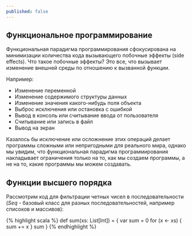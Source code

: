 ```yaml
---
published: false
---
```


## Функциональное программирование


Функциональная парадигма программирования сфокусирована на минимизации количества кода вызывающего побочные эффекты (side effects).
Что такое побочные эффекты? Это все, что вызывает изменение внешней среды по отношению к вызванной функции.

Например:

- Изменение переменной
- Изменение содержимого структуры данных
- Изменение значения какого-нибудь поля объекта
- Выброс исключения или остановка с ошибкой
- Вывод в консоль или считывание ввода от пользователя
- Считывание или запись в файл
- Вывод на экран

Казалось бы исключение или осложнение этих операций делает программы сложными или непригодными для реального мира, однако мы увидим, что функциональная парадигма программирования накладывает ограничения только на то, как мы создаем программы, а не на то, какие программы мы можем создавать.

## Функции высшего порядка

Рассмотрим код для фильтрации четных чисел в последовательности (*Seq* - базовый класс для разных последовательностей, например списоков и массивов):

{% highlight scala %}
def sum(xs: List[Int]) = {
  var sum = 0
  for (x <- xs) {
    sum += x
  }
  sum
}
{% endhighlight %}
